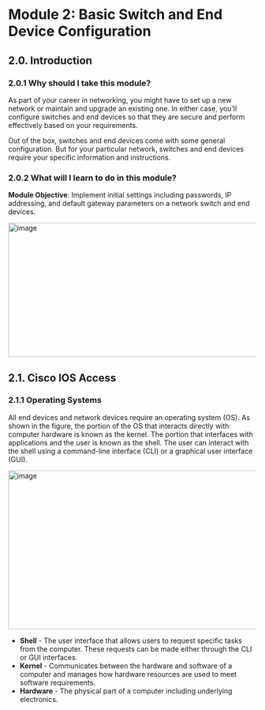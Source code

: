 # Module 2: Basic Switch and End Device Configuration

## 2.0. Introduction

### 2.0.1 Why should I take this module?

As part of your career in networking, you might have to set up a new network or maintain and upgrade an existing one. In either case, you’ll configure switches and end devices so that they are secure and perform effectively based on your requirements.

Out of the box, switches and end devices come with some general configuration. But for your particular network, switches and end devices require your specific information and instructions.

### 2.0.2 What will I learn to do in this module?

**Module Objective**: Implement initial settings including passwords, IP addressing, and default gateway parameters on a network switch and end devices.

<img width="527" height="272" alt="image" src="https://github.com/user-attachments/assets/0c592be2-ece5-411c-b177-b8b0a72746aa" />

## 2.1. Cisco IOS Access

### 2.1.1 Operating Systems

All end devices and network devices require an operating system (OS). As shown in the figure, the portion of the OS that interacts directly with computer hardware is known as the kernel. The portion that interfaces with applications and the user is known as the shell. The user can interact with the shell using a command-line interface (CLI) or a graphical user interface (GUI).

<img width="573" height="322" alt="image" src="https://github.com/user-attachments/assets/cad01523-9b88-4bc4-a29c-7f6c28b9ea4b" />

- **Shell** - The user interface that allows users to request specific tasks from the computer. These requests can be made either through the CLI or GUI interfaces.
- **Kernel** - Communicates between the hardware and software of a computer and manages how hardware resources are used to meet software requirements.
- **Hardware** - The physical part of a computer including underlying electronics.


